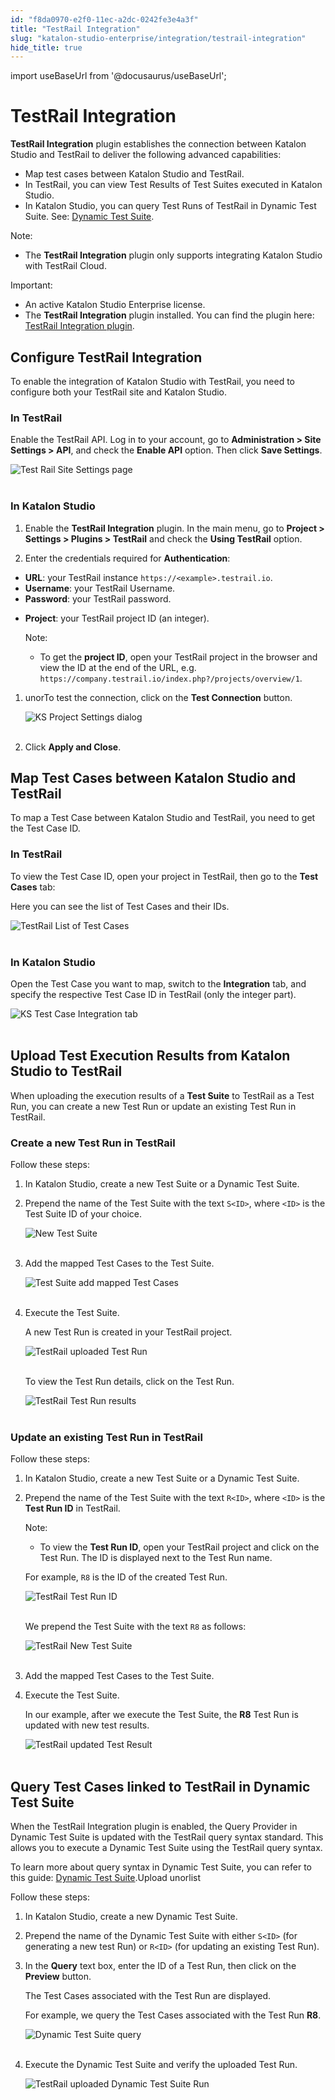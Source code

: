 ```yaml
---
id: "f8da0970-e2f0-11ec-a2dc-0242fe3e4a3f"
title: "TestRail Integration"
slug: "katalon-studio-enterprise/integration/testrail-integration"
hide_title: true
---
```

import useBaseUrl from '@docusaurus/useBaseUrl';


# <a id="id" class="anchor_top_offset"/><a id="ariaid-title1" class="anchor_top_offset"/>TestRail Integration

<p xmlns="http://www.w3.org/1999/xhtml" className="p"> <strong className="ph b">TestRail Integration</strong> plugin establishes the connection between Katalon Studio and TestRail to deliver the following advanced capabilities:</p> 
<ul xmlns="http://www.w3.org/1999/xhtml" className="ul"><li className="li">Map test cases between Katalon Studio and TestRail.</li><li className="li">In TestRail, you can view Test Results of Test Suites executed in Katalon Studio.</li><li className="li">In Katalon Studio, you can query Test Runs of TestRail in Dynamic Test Suite. See: <a className="xref" href="/docs/katalon-studio-enterprise/test-execution/test-suite/dynamic-test-suite-in-katalon-studio#id_1">Dynamic Test Suite</a>.</li></ul> 
<div xmlns="http://www.w3.org/1999/xhtml" className="note note note_note"><span className="note__title">Note:</span> 
  <ul className="ul"><li className="li">
      <p className="p">The <strong className="ph b">TestRail Integration</strong> plugin only supports integrating Katalon Studio with TestRail Cloud.</p>
    </li></ul>
</div>
<div xmlns="http://www.w3.org/1999/xhtml" className="note important note_important"><span className="note__title">Important:</span> 
  <ul className="ul"><li className="li">An active Katalon Studio Enterprise license.</li><li className="li">The <strong className="ph b">TestRail Integration</strong> plugin installed. You can find the plugin here: <a className="xref j-external-link" href="https://store.katalon.com/product/13/TestRail-Integration" target="_blank">TestRail Integration plugin</a>.</li></ul>
</div>
    

## <a id="id_1" class="anchor_top_offset"/>Configure TestRail Integration

    
      
<p xmlns="http://www.w3.org/1999/xhtml" className="p">To enable the integration of Katalon Studio with TestRail, you   need to configure both your TestRail site and Katalon Studio.</p> 
    
          
      

### <a id="id_2" class="anchor_top_offset"/>In TestRail

      
        
<p xmlns="http://www.w3.org/1999/xhtml" className="p">Enable the TestRail API. Log in to your account, go to   <strong className="ph b">Administration &gt; Site Settings &gt; API</strong>, and   check the <strong className="ph b">Enable API</strong> option. Then click   <strong className="ph b">Save Settings</strong>.</p> 
        
<p xmlns="http://www.w3.org/1999/xhtml" className="p">   <img className="image" src={useBaseUrl("https://github.com/katalon-studio/docs-images/raw/master/katalon-studio/docs/testrail-integration/TR-ENABLE-API.png")} alt="Test Rail Site Settings page" /><br /><br /> </p> 
      
    

### <a id="id_3" class="anchor_top_offset"/>In Katalon Studio

<ol xmlns="http://www.w3.org/1999/xhtml" className="ol"><li className="li">     <p className="p">Enable the <strong className="ph b">TestRail Integration</strong> plugin. In the main menu, go to <strong className="ph b">Project &gt; Settings &gt; Plugins &gt; TestRail</strong> and check the <strong className="ph b">Using TestRail</strong> option.</p>   </li><li className="li">     <p className="p">Enter the credentials required for <strong className="ph b">Authentication</strong>:</p>   </li></ol> 
<ul xmlns="http://www.w3.org/1999/xhtml" className="ul"><li className="li"> <strong className="ph b">URL</strong>: your TestRail instance <code className="ph codeph">https://&lt;example&gt;.testrail.io</code>.</li><li className="li"> <strong className="ph b">Username</strong>: your TestRail Username.</li><li className="li"> <strong className="ph b">Password</strong>: your TestRail password.</li><li className="li">     <p className="p"> <strong className="ph b">Project</strong>: your TestRail project ID (an integer).</p>     <div className="note note note_note"><span className="note__title">Note:</span>        <p className="p" /><div className="p"><ul className="ul"><li className="li"><p className="p">To get the <strong className="ph b">project ID</strong>, open your TestRail project in the browser and view the ID at the end of the URL, e.g. <code className="ph codeph">https://company.testrail.io/index.php?/projects/overview/1</code>.</p></li></ul></div>     </div>   </li></ul> 
<ol xmlns="http://www.w3.org/1999/xhtml" className="ol"><li className="li">     <p className="p">unorTo test the connection, click on the <strong className="ph b">Test Connection</strong> button.</p>     <p className="p"> <img className="image" src={useBaseUrl("https://github.com/katalon-studio/docs-images/raw/master/katalon-studio/docs/testrail-integration/KS-TESTRAIL-Enable-testrail.png")} alt="KS Project Settings dialog" /><br /><br />     </p>   </li><li className="li">     <p className="p">Click <strong className="ph b">Apply and Close</strong>.</p>   </li></ol> 
    

## <a id="id_4" class="anchor_top_offset"/>Map Test Cases between Katalon Studio and TestRail

    
      
<p xmlns="http://www.w3.org/1999/xhtml" className="p">To map a Test Case between Katalon Studio and TestRail, you need   to get the Test Case ID.</p> 
    
          
      

### <a id="id_5" class="anchor_top_offset"/>In TestRail

      
        
<p xmlns="http://www.w3.org/1999/xhtml" className="p">To view the Test Case ID, open your project in TestRail, then go   to the <strong className="ph b">Test Cases</strong> tab:</p> 
        
<p xmlns="http://www.w3.org/1999/xhtml" className="p">Here you can see the list of Test Cases and their IDs.</p> 
        
<p xmlns="http://www.w3.org/1999/xhtml" className="p">   <img className="image" src={useBaseUrl("https://github.com/katalon-studio/docs-images/raw/master/katalon-studio/docs/testrail-integration/KS-TestRail-Test-Case-list.png")} alt="TestRail List of Test Cases" /><br /><br /> </p> 
      
    
      

### <a id="id_6" class="anchor_top_offset"/>In Katalon Studio

      
        
<p xmlns="http://www.w3.org/1999/xhtml" className="p">Open the Test Case you want to map, switch to the   <strong className="ph b">Integration</strong> tab, and specify the respective Test   Case ID in TestRail (only the integer part).</p> 
        
<p xmlns="http://www.w3.org/1999/xhtml" className="p">   <img className="image" src={useBaseUrl("https://github.com/katalon-studio/docs-images/raw/master/katalon-studio/docs/testrail-integration/KS-TestRail-Integration-tab.png")} alt="KS Test Case Integration tab" /><br /><br /> </p> 
      
    
    

## <a id="id_7" class="anchor_top_offset"/>Upload Test Execution Results from Katalon Studio to         TestRail

    
      
<p xmlns="http://www.w3.org/1999/xhtml" className="p">When uploading the execution results of a <strong className="ph b">Test     Suite</strong> to TestRail as a Test Run, you can create a new Test   Run or update an existing Test Run in TestRail.</p> 
    
          
      

### <a id="id_8" class="anchor_top_offset"/>Create a new Test Run in TestRail

      
        
<p xmlns="http://www.w3.org/1999/xhtml" className="p">Follow these steps:</p> 
        
<ol xmlns="http://www.w3.org/1999/xhtml" className="ol">   <li className="li">     <p className="p">In Katalon Studio, create a new Test Suite or a Dynamic Test       Suite.</p>   </li>   <li className="li">     <p className="p">Prepend the name of the Test Suite with the text       <code className="ph codeph">S&lt;ID&gt;</code>, where <code className="ph codeph">&lt;ID&gt;</code> is the Test       Suite ID of your choice.</p>     <p className="p">       <img className="image" src={useBaseUrl("https://github.com/katalon-studio/docs-images/raw/master/katalon-studio/docs/testrail-integration/KS-New-Test-Suite.png")} alt="New Test Suite" /><br /><br />     </p>   </li>   <li className="li">     <p className="p">Add the mapped Test Cases to the Test Suite.</p>     <p className="p">       <img className="image" src={useBaseUrl("https://github.com/katalon-studio/docs-images/raw/master/katalon-studio/docs/testrail-integration/KS-Add-mapped-Test-Cases.png")} alt="Test Suite add mapped Test Cases" /><br /><br />     </p>   </li>   <li className="li">     <p className="p">Execute the Test Suite.</p>     <p className="p">A new Test Run is created in your TestRail project.</p>     <p className="p">       <img className="image" src={useBaseUrl("https://github.com/katalon-studio/docs-images/raw/master/katalon-studio/docs/testrail-integration/KS-TestRail-Test-Run.png")} alt="TestRail uploaded Test Run" /><br /><br />     </p>     <p className="p">To view the Test Run details, click on the Test Run.</p>     <p className="p">       <img className="image" src={useBaseUrl("https://github.com/katalon-studio/docs-images/raw/master/katalon-studio/docs/testrail-integration/KS-TestRail-Test-Run-details.png")} alt="TestRail Test Run results" /><br /><br />     </p>   </li> </ol> 
      
    

### <a id="id_9" class="anchor_top_offset"/>Update an existing Test Run in TestRail

<p xmlns="http://www.w3.org/1999/xhtml" className="p">Follow these steps:</p> 
<ol xmlns="http://www.w3.org/1999/xhtml" className="ol"><li className="li">     <p className="p">In Katalon Studio, create a new Test Suite or a Dynamic Test Suite.</p>   </li><li className="li">     <p className="p">Prepend the name of the Test Suite with the text <code className="ph codeph">R&lt;ID&gt;</code>, where <code className="ph codeph">&lt;ID&gt;</code> is the <strong className="ph b">Test Run ID</strong> in TestRail.</p>     <div className="note note note_note"><span className="note__title">Note:</span>        <ul className="ul"><li className="li">           <p className="p">To view the <strong className="ph b">Test Run ID</strong>, open your TestRail project and click on the Test Run. The ID is displayed next to the Test Run name.</p>         </li></ul>     </div>     <p className="p">For example, <code className="ph codeph">R8</code> is the ID of the created Test Run.</p>     <p className="p"> <img className="image" src={useBaseUrl("https://github.com/katalon-studio/docs-images/raw/master/katalon-studio/docs/testrail-integration/KS-TestRail-Test-Run-ID.png")} alt="TestRail Test Run ID" /><br /><br />     </p>     <p className="p">We prepend the Test Suite with the text <code className="ph codeph">R8</code> as follows:</p>     <p className="p"> <img className="image" src={useBaseUrl("https://github.com/katalon-studio/docs-images/raw/master/katalon-studio/docs/testrail-integration/KS-New-Test-Suite-update.png")} alt="TestRail New Test Suite" /><br /><br />     </p>   </li><li className="li">     <p className="p">Add the mapped Test Cases to the Test Suite.</p>   </li><li className="li">     <p className="p">Execute the Test Suite.</p>     <p className="p">In our example, after we execute the Test Suite, the <strong className="ph b">R8</strong> Test Run is updated with new test results.</p>     <p className="p"> <img className="image" src={useBaseUrl("https://github.com/katalon-studio/docs-images/raw/master/katalon-studio/docs/testrail-integration/KS-TestRail-Test-Result-Updated.png")} alt="TestRail updated Test Result" /><br /><br />     </p>   </li></ol> 

## <a id="id_10" class="anchor_top_offset"/>Query Test Cases linked to TestRail in Dynamic Test Suite

<p xmlns="http://www.w3.org/1999/xhtml" className="p">When the TestRail Integration plugin is enabled, the Query   Provider in Dynamic Test Suite is updated with the TestRail query   syntax standard. This allows you to execute a Dynamic Test Suite   using the TestRail query syntax. </p> 
<p xmlns="http://www.w3.org/1999/xhtml" className="p">To learn more about query syntax in Dynamic Test Suite, you can   refer to this guide: <a className="xref" href="/docs/katalon-studio-enterprise/test-execution/test-suite/test-suite">Dynamic     Test Suite</a>.Upload unorlist</p> 
<p xmlns="http://www.w3.org/1999/xhtml" className="p">Follow these steps:</p> 
<ol xmlns="http://www.w3.org/1999/xhtml" className="ol"><li className="li">     <p className="p">In Katalon Studio, create a new Dynamic Test Suite.</p>   </li><li className="li">     <p className="p">Prepend the name of the Dynamic Test Suite with either       <code className="ph codeph">S&lt;ID&gt;</code> (for generating a new test Run) or       <code className="ph codeph">R&lt;ID&gt;</code> (for updating an existing Test Run).</p>   </li><li className="li">     <p className="p">In the <strong className="ph b">Query</strong> text box, enter the ID of a Test       Run, then click on the <strong className="ph b">Preview</strong> button.</p>     <p className="p">The Test Cases associated with the Test Run are displayed.</p>     <p className="p">For example, we query the Test Cases associated with the Test       Run <strong className="ph b">R8</strong>.</p>     <p className="p">       <img className="image" src={useBaseUrl("https://github.com/katalon-studio/docs-images/raw/master/katalon-studio/docs/testrail-integration/KS-Dynamic-Test-Suite.png")} alt="Dynamic Test Suite query" /><br /><br />     </p>   </li><li className="li">     <p className="p">Execute the Dynamic Test Suite and verify the uploaded Test       Run.</p>     <p className="p">       <img className="image" src={useBaseUrl("https://github.com/katalon-studio/docs-images/raw/master/katalon-studio/docs/testrail-integration/KS-Dynamic-Test-Suite-Test-Run.png")} alt="TestRail uploaded Dynamic Test Suite Run" /><br /><br />     </p>   </li></ol> 
